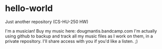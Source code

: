 # hello-world
Just another repository (CS-HU-250 HW)

I'm a musician! Buy my music here: dougmantis.bandcamp.com
I'm actually using github to backup and track all my music files as I work on them, in a private repository. I'll share access with you if you'd like a listen. ;)
